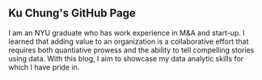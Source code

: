 ## Ku Chung's GitHub Page

I am an NYU graduate who has work experience in M&A and start-up. I learned that adding value to an organization is a collaborative effort that requires both quantiative prowess and the ability to tell compelling stories using data. With this blog, I aim to showcase my data analytic skills for which I have pride in.
